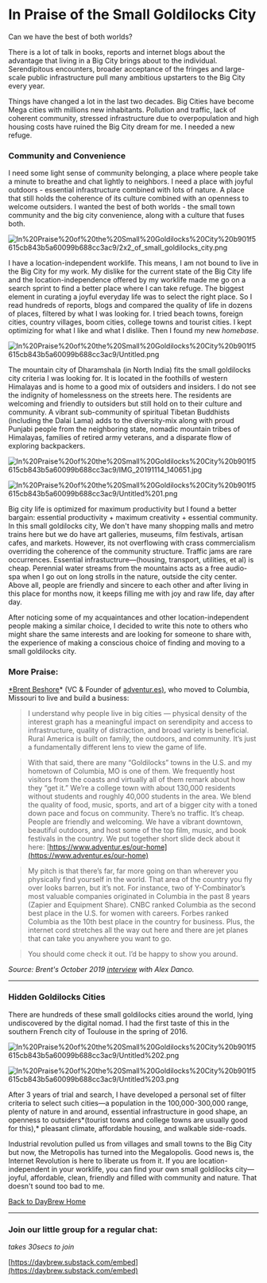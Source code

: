 # In Praise of the Small Goldilocks City

Can we have the best of both worlds?

There is a lot of talk in books, reports and internet blogs about the advantage that living in a Big City brings about to the individual. Serendipitous encounters, broader acceptance of the fringes and large-scale public infrastructure pull many ambitious upstarters to the Big City every year. 

Things have changed a lot in the last two decades. Big Cities have become Mega cities with millions new inhabitants. Pollution and traffic, lack of coherent community, stressed infrastructure due to overpopulation and high housing costs have ruined the Big City dream for me. I needed a new refuge. 

### Community and Convenience

I need some light sense of community belonging, a place where people take a minute to breathe and chat lightly to neighbors. I need a place with joyful outdoors - essential infrastructure combined with lots of nature. A place that still holds the coherence of its culture combined with an openness to welcome outsiders. I wanted the best of both worlds - the small town community and the big city convenience, along with a culture that fuses both.

![In%20Praise%20of%20the%20Small%20Goldilocks%20City%20b901f5615cb843b5a60099b688cc3ac9/2x2_of_small_goldilocks_city.png](In%20Praise%20of%20the%20Small%20Goldilocks%20City%20b901f5615cb843b5a60099b688cc3ac9/2x2_of_small_goldilocks_city.png)

I have a location-independent worklife. This means, I am not bound to live in the Big City for my work. My dislike for the current state of the Big City life and the location-independence offered by my worklife made me go on a search sprint to find a better place where I can take refuge. The biggest element in curating a joyful everyday life was to select the right place. So I read hundreds of reports, blogs and compared the quality of life in dozens of places, filtered by what I was looking for. I tried beach towns, foreign cities, country villages, boom cities, college towns and tourist cities. I kept optimizing for what I like and what I dislike. Then I found my new *homebase*. 

![In%20Praise%20of%20the%20Small%20Goldilocks%20City%20b901f5615cb843b5a60099b688cc3ac9/Untitled.png](In%20Praise%20of%20the%20Small%20Goldilocks%20City%20b901f5615cb843b5a60099b688cc3ac9/Untitled.png)

The mountain city of Dharamshala (in North India) fits the small goldilocks city criteria I was looking for. It is located in the foothills of western Himalayas and is home to a good mix of outsiders and insiders. I do not see the indignity of homelessness on the streets here. The residents are welcoming and friendly to outsiders but still hold on to their culture and community. A vibrant sub-community of spiritual Tibetan Buddhists (including the Dalai Lama) adds to the diversity-mix along with proud Punjabi people from the neighboring state, nomadic mountain tribes of Himalayas, families of retired army veterans, and a disparate flow of exploring backpackers. 

![In%20Praise%20of%20the%20Small%20Goldilocks%20City%20b901f5615cb843b5a60099b688cc3ac9/IMG_20191114_140651.jpg](In%20Praise%20of%20the%20Small%20Goldilocks%20City%20b901f5615cb843b5a60099b688cc3ac9/IMG_20191114_140651.jpg)

![In%20Praise%20of%20the%20Small%20Goldilocks%20City%20b901f5615cb843b5a60099b688cc3ac9/Untitled%201.png](In%20Praise%20of%20the%20Small%20Goldilocks%20City%20b901f5615cb843b5a60099b688cc3ac9/Untitled%201.png)

Big city life is optimized for maximum productivity but I found a better bargain: essential productivity + maximum creativity + essential community. In this small goldilocks city, We don't have many shopping malls and metro trains here but we do have art galleries, museums, film festivals, artisan cafes, and markets. However, its not overflowing with crass commercialism overriding the coherence of the community structure. Traffic jams are rare occurrences. Essential infrastuctrure—(housing, transport, utilities, et al) is cheap. Perennial water streams from the mountains acts as a free audio-spa when I go out on long strolls in the nature, outside the city center. Above all, people are friendly and sincere to each other and after living in this place for months now, it keeps filling me with joy and raw life, day after day. 

After noticing some of my acquaintances and other location-independent people making a similar choice, I decided to write this note to others who might share the same interests and are looking for someone to share with, the experience of making a conscious choice of finding and moving to a small goldilocks city.  

### **More Praise:**

[*Brent Beshore](https://twitter.com/BrentBeshore)* (VC & Founder of [adventur.es)](http://adventur.es/), who moved to Columbia, Missouri to live and build a business: 

> I understand why people live in big cities — physical density of the interest graph has a meaningful impact on serendipity and access to infrastructure, quality of distraction, and broad variety is beneficial. Rural America is built on family, the outdoors, and community. It’s just a fundamentally different lens to view the game of life.

> With that said, there are many “Goldilocks” towns in the U.S. and my hometown of Columbia, MO is one of them. We frequently host visitors from the coasts and virtually all of them remark about how they “get it.” We’re a college town with about 130,000 residents without students and roughly 40,000 students in the area. We blend the quality of food, music, sports, and art of a bigger city with a toned down pace and focus on community. There’s no traffic. It’s cheap. People are friendly and welcoming. We have a vibrant downtown, beautiful outdoors, and host some of the top film, music, and book festivals in the country. We put together short slide deck about it here:
[https://www.adventur.es/our-home](https://www.adventur.es/our-home)

> My pitch is that there’s far, far more going on than wherever you physically find yourself in the world. That area of the country you fly over looks barren, but it’s not. For instance, two of Y-Combinator’s most valuable companies originated in Columbia in the past 8 years (Zapier and Equipment Share). CNBC ranked Columbia as the second best place in the U.S. for women with careers. Forbes ranked Columbia as the 10th best place in the country for business. Plus, the internet cord stretches all the way out here and there are jet planes that can take you anywhere you want to go.

> You should come check it out. I’d be happy to show you around.

*Source: Brent's October 2019 [interview](https://danco.substack.com/p/an-interview-with-brent-beshore?r=2hi7l&utm_campaign=post&utm_medium=web&utm_source=copy) with Alex Danco.* 

 

---

### Hidden Goldilocks Cities

There are hundreds of these small goldilocks cities around the world, lying undiscovered by the digital nomad. I had the first taste of this in the southern French city of Toulouse in the spring of 2016. 

![In%20Praise%20of%20the%20Small%20Goldilocks%20City%20b901f5615cb843b5a60099b688cc3ac9/Untitled%202.png](In%20Praise%20of%20the%20Small%20Goldilocks%20City%20b901f5615cb843b5a60099b688cc3ac9/Untitled%202.png)

![In%20Praise%20of%20the%20Small%20Goldilocks%20City%20b901f5615cb843b5a60099b688cc3ac9/Untitled%203.png](In%20Praise%20of%20the%20Small%20Goldilocks%20City%20b901f5615cb843b5a60099b688cc3ac9/Untitled%203.png)

After 3 years of trial and search, I have developed a personal set of filter criteria to select such cities—a population in the 100,000-300,000 range, plenty of nature in and around, essential infrastructure in good shape, an openness to outsiders*(tourist towns and college towns are usually good for this),* pleasant climate, affordable housing, and walkable side-roads. 

Industrial revolution pulled us from villages and small towns to the Big City but now, the Metropolis has turned into the Megalopolis. Good news is, the Internet Revolution is here to liberate us from it. If you are location-independent in your worklife, you can find your own small goldilocks city— joyful, affordable, clean, friendly and filled with community and nature. That doesn't sound too bad to me.   

[Back to DayBrew Home](https://www.notion.so/DayBrew-37a3f071c274450db89d2db4c69bea66)

---

### Join our little group for a regular chat:

*takes 30secs to join*

[https://daybrew.substack.com/embed](https://daybrew.substack.com/embed)